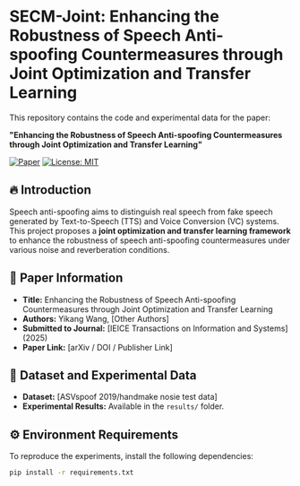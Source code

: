 # SECM-Joint: Enhancing the Robustness of Speech Anti-spoofing Countermeasures through Joint Optimization and Transfer Learning

This repository contains the code and experimental data for the paper:

**"Enhancing the Robustness of Speech Anti-spoofing Countermeasures through Joint Optimization and Transfer Learning"**

[![Paper](https://img.shields.io/badge/arXiv-Paper-red)](https://arxiv.org/xxxx)  <!-- 替换链接 -->
[![License: MIT](https://img.shields.io/badge/License-MIT-green.svg)](LICENSE)

## 🔥 Introduction
Speech anti-spoofing aims to distinguish real speech from fake speech generated by Text-to-Speech (TTS) and Voice Conversion (VC) systems. This project proposes a **joint optimization and transfer learning framework** to enhance the robustness of speech anti-spoofing countermeasures under various noise and reverberation conditions.

## 📜 Paper Information
- **Title:** Enhancing the Robustness of Speech Anti-spoofing Countermeasures through Joint Optimization and Transfer Learning
- **Authors:** Yikang Wang, [Other Authors]
- **Submitted to Journal:** [IEICE Transactions on Information and Systems] (2025) 
- **Paper Link:** [arXiv / DOI / Publisher Link]  

## 📂 Dataset and Experimental Data
- **Dataset:** [ASVspoof 2019/handmake nosie test data]  
- **Experimental Results:** Available in the `results/` folder.  

## ⚙️ Environment Requirements
To reproduce the experiments, install the following dependencies:

```bash
pip install -r requirements.txt

